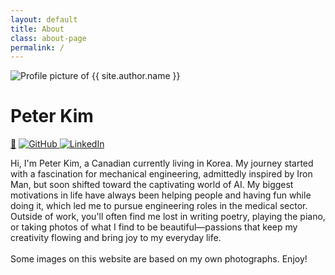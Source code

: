 ```yaml
---
layout: default
title: About
class: about-page
permalink: /
---
```


<div class="about-flex">
  <div class="about-image-stack">
    <img class="profile-pic" src="{{ '/assets/images/profile/profile.png' | relative_url }}" alt="Profile picture of {{ site.author.name }}" />
    <h1 class="profile-name">Peter Kim</h1>
    <div class="about-links">
      <a href="{{ '/assets/files/resume.pdf' | relative_url }}" class="resume_button" target="_blank">📄</a>
      <a href="https://github.com/KyunHwan" class="icon-link" target="_blank">
        <img src="{{ '/assets/icons/github.png' | relative_url }}" alt="GitHub" />
      </a>
      <a href="https://www.linkedin.com/in/peter-kim-87095235b/" class="icon-link" target="_blank">
        <img src="{{ '/assets/icons/linkedin.png' | relative_url }}" alt="LinkedIn" />
      </a>
    </div>
  </div>
  <div class="about-bio-box">
    <p>
      Hi, I'm Peter Kim, a Canadian currently living in Korea. My journey started with a fascination for mechanical engineering, admittedly inspired by Iron Man, but soon shifted toward the captivating world of AI. My biggest motivations in life have always been helping people and having fun while doing it, which led me to pursue engineering roles in the medical sector. Outside of work, you'll often find me lost in writing poetry, playing the piano, or taking photos of what I find to be beautiful—passions that keep my creativity flowing and bring joy to my everyday life.
      <br><br>
      Some images on this website are based on my own photographs. Enjoy!
    </p>
  </div>
</div>
